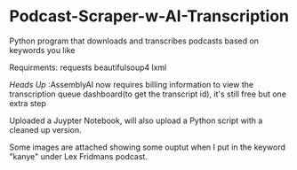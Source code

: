 # Podcast-Scraper-w-AI-Transcription
Python program that downloads and transcribes podcasts based on keywords you like


Requirments: 
requests
beautifulsoup4
lxml


*Heads Up* :AssemblyAI now requires billing information to view the transcription queue dashboard(to get the transcript id), it's still free but one extra step

Uploaded a Juypter Notebook, will also upload a Python script with a cleaned up version. 

Some images are attached showing some ouptut when I put in the keyword "kanye" under Lex Fridmans podcast.

